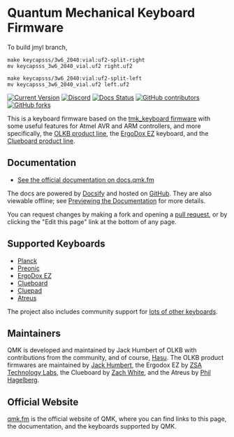 # Quantum Mechanical Keyboard Firmware

To build jmyl branch,

```
make keycapsss/3w6_2040:vial:uf2-split-right
mv keycapsss_3w6_2040_vial.uf2 right.uf2

make keycapsss/3w6_2040:vial:uf2-split-left
mv keycapsss_3w6_2040_vial.uf2 left.uf2
```

[![Current Version](https://img.shields.io/github/tag/qmk/qmk_firmware.svg)](https://github.com/qmk/qmk_firmware/tags)
[![Discord](https://img.shields.io/discord/440868230475677696.svg)](https://discord.gg/Uq7gcHh)
[![Docs Status](https://img.shields.io/badge/docs-ready-orange.svg)](https://docs.qmk.fm)
[![GitHub contributors](https://img.shields.io/github/contributors/qmk/qmk_firmware.svg)](https://github.com/qmk/qmk_firmware/pulse/monthly)
[![GitHub forks](https://img.shields.io/github/forks/qmk/qmk_firmware.svg?style=social&label=Fork)](https://github.com/qmk/qmk_firmware/)

This is a keyboard firmware based on the
[tmk\_keyboard firmware](https://github.com/tmk/tmk_keyboard) with some useful
features for Atmel AVR and ARM controllers, and more specifically, the
[OLKB product line](https://olkb.com), the [ErgoDox EZ](https://ergodox-ez.com)
keyboard, and the [Clueboard product line](https://clueboard.co).

## Documentation

- [See the official documentation on docs.qmk.fm](https://docs.qmk.fm)

The docs are powered by [Docsify](https://docsify.js.org/) and hosted on
[GitHub](/docs/). They are also viewable offline; see
[Previewing the Documentation](https://docs.qmk.fm/#/contributing?id=previewing-the-documentation)
for more details.

You can request changes by making a fork and opening a
[pull request](https://github.com/qmk/qmk_firmware/pulls), or by clicking the
"Edit this page" link at the bottom of any page.

## Supported Keyboards

- [Planck](/keyboards/planck/)
- [Preonic](/keyboards/preonic/)
- [ErgoDox EZ](/keyboards/ergodox_ez/)
- [Clueboard](/keyboards/clueboard/)
- [Cluepad](/keyboards/clueboard/17/)
- [Atreus](/keyboards/atreus/)

The project also includes community support for
[lots of other keyboards](/keyboards/).

## Maintainers

QMK is developed and maintained by Jack Humbert of OLKB with contributions from
the community, and of course, [Hasu](https://github.com/tmk). The OLKB product
firmwares are maintained by [Jack Humbert](https://github.com/jackhumbert), the
Ergodox EZ by [ZSA Technology Labs](https://github.com/zsa), the Clueboard by
[Zach White](https://github.com/skullydazed), and the Atreus by
[Phil Hagelberg](https://github.com/technomancy).

## Official Website

[qmk.fm](https://qmk.fm) is the official website of QMK, where you can find
links to this page, the documentation, and the keyboards supported by QMK.
